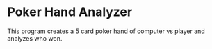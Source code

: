 # Poker Hand Analyzer
This program creates a 5 card poker hand of computer vs player and analyzes who won.
